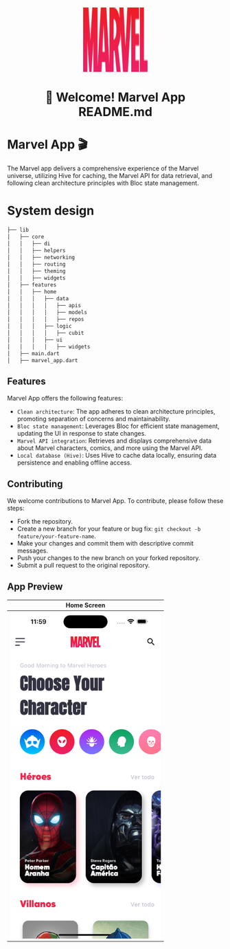 <br />
<div align="center">
  <a href="#">
    <img src="https://github.com/hashimsaffarini/MARVEL/blob/main/assets/svgs/marvel.svg" alt="Marvel Logo" width="150" height="150">
  </a>  

# 👋 Welcome! Marvel App README.md

<div align="start">
  
# Marvel App 🎬 

The Marvel app delivers a comprehensive experience of the Marvel universe, utilizing Hive for caching, the Marvel API for data retrieval, and following clean architecture principles with Bloc state management.

<div align="start">
  
# System design
    ├── lib
    │   ├── core
    │   │   ├── di
    │   │   ├── helpers
    │   │   ├── networking
    │   │   ├── routing
    │   │   ├── theming
    │   │   ├── widgets
    │   ├── features
    │   │   ├── home
    │   │   │   ├── data
    │   │   │   │   ├── apis
    │   │   │   │   ├── models
    │   │   │   │   ├── repos
    │   │   │   ├── logic
    │   │   │   │   ├── cubit
    │   │   │   ├── ui
    │   │   │   │   ├── widgets
    │   ├── main.dart
    │   ├── marvel_app.dart

## Features

Marvel App offers the following features:

- `Clean architecture`: The app adheres to clean architecture principles, promoting separation of concerns and maintainability.
- `Bloc state management`: Leverages Bloc for efficient state management, updating the UI in response to state changes.
- `Marvel API integration`: Retrieves and displays comprehensive data about Marvel characters, comics, and more using the Marvel API.
- `Local database (Hive)`: Uses Hive to cache data locally, ensuring data persistence and enabling offline access.

## Contributing

We welcome contributions to Marvel App. To contribute, please follow these steps:

- Fork the repository.
- Create a new branch for your feature or bug fix: `git checkout -b feature/your-feature-name`.
- Make your changes and commit them with descriptive commit messages.
- Push your changes to the new branch on your forked repository.
- Submit a pull request to the original repository.

## App Preview

|                          Home Screen                          |
| :-----------------------------------------------------------: |
| <img width="351" src="https://github.com/hashimsaffarini/MARVEL/blob/main/assets/images/i.png"> |
